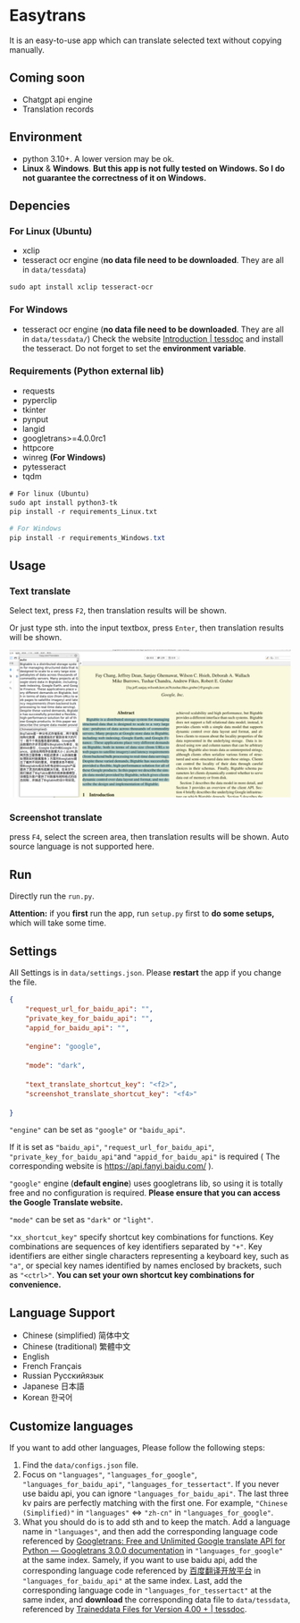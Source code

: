 # Easytrans

It is an easy-to-use app which can translate selected text without copying manually.

## Coming soon

* Chatgpt api engine
* Translation records

## Environment

* python 3.10+. A lower version may be ok.
* **Linux** & **Windows**. **But this app is not fully tested on Windows. So I do not guarantee the correctness of it on Windows.**

## Depencies

### For Linux (Ubuntu)

* xclip
* tesseract ocr engine (**no data file need to be downloaded**. They are all in `data/tessdata`)

```shell
sudo apt install xclip tesseract-ocr
```

### For Windows

* tesseract ocr engine (**no data file need to be downloaded**. They are all in `data/tessdata/`)
  Check the website [Introduction | tessdoc](https://tesseract-ocr.github.io/tessdoc/Installation.html) and install the tesseract. Do not forget to set the **environment variable**.

### Requirements (Python external lib)

* requests
* pyperclip
* tkinter
* pynput
* langid
* googletrans>=4.0.0rc1
* httpcore
* winreg **(For Windows)**
* pytesseract
* tqdm

```shell
# For linux (Ubuntu)
sudo apt install python3-tk
pip install -r requirements_Linux.txt
```

```powershell
# For Windows
pip install -r requirements_Windows.txt
```

## Usage

### Text translate

Select text, press `F2`, then translation results will be shown.

Or just type sth. into the input textbox, press `Enter`, then translation results will be shown.

![example.png](./img/example.png)

### Screenshot translate

press `F4`, select the screen area, then translation results will be shown. Auto source language is not supported here.

## Run

Directly run the `run.py`.

**Attention:**  if you **first** run the app, run `setup.py` first to **do some setups,** which will take some time.

## Settings

All Settings is in `data/settings.json`. Please **restart** the app if you change the file.

```json
{
    "request_url_for_baidu_api": "",
    "private_key_for_baidu_api": "",
    "appid_for_baidu_api": "",

    "engine": "google",

    "mode": "dark",

    "text_translate_shortcut_key": "<f2>",
    "screenshot_translate_shortcut_key": "<f4>"

}
```

`"engine"` can be set as `"google"` or `"baidu_api"`.

If it is set as `"baidu_api"`, `"request_url_for_baidu_api"`,   `"private_key_for_baidu_api"`and `"appid_for_baidu_api"` is required ( The corresponding website is https://api.fanyi.baidu.com/  ).

`"google"` engine (**default engine**) uses googletrans lib, so using it is totally free and no configuration is required. **Please ensure that you can access the Google Translate website.**

`"mode"` can be set as `"dark"` or `"light"`.

`"xx_shortcut_key"` specify shortcut key combinations for functions. Key combinations are sequences of key identifiers separated by `"+"`. Key identifiers are either single characters representing a keyboard key, such as `"a"`, or special key names identified by names enclosed by brackets, such as `"<ctrl>"`. **You can set your own shortcut key combinations for convenience.**

## Language Support

* Chinese (simplified) 简体中文
* Chinese (traditional) 繁體中文
* English
* French Français
* Russian Русскийязык
* Japanese 日本語
* Korean 한국어

## Customize languages

If you want to add other languages, Please follow the following steps:

1. Find the `data/configs.json` file.
2. Focus on `"languages"`, `"languages_for_google"`, `"languages_for_baidu_api"`, `"languages_for_tessertact"`. If you never use baidu api, you can ignore `"languages_for_baidu_api"`. The last three kv pairs are perfectly matching with the first one. For example, `"Chinese (Simplified)"` in  `"languages"` <=> `"zh-cn"` in `"languages_for_google"`.
3. What you should do is to add sth and to keep the match. Add a language name in `"languages"`, and then add the corresponding language code referenced by [Googletrans: Free and Unlimited Google translate API for Python — Googletrans 3.0.0 documentation](https://py-googletrans.readthedocs.io/en/latest/) in `"languages_for_google"` at the same index. Samely, if you want to use baidu api, add the corresponding language code referenced by [百度翻译开放平台](https://api.fanyi.baidu.com/doc/21) in `"languages_for_baidu_api"` at the same index.  Last, add the corresponding language code in `"languages_for_tessertact"` at the same index, and **download** the corresponding data file to `data/tessdata`, referenced by [Traineddata Files for Version 4.00 + | tessdoc](https://tesseract-ocr.github.io/tessdoc/Data-Files.html).
